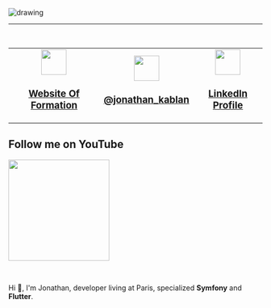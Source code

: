 <!--
**jonathankablan/jonathankablan** is a ✨ _special_ ✨ repository because its `README.md` (this file) appears on your GitHub profile.

Here are some ideas to get you started:

- 🔭 I’m currently working on ...
- 🌱 I’m currently learning ...
- 👯 I’m looking to collaborate on ...
- 🤔 I’m looking for help with ...
- 💬 Ask me about ...
- 📫 How to reach me: ...
- 😄 Pronouns: ...
- ⚡ Fun fact: ...
-->

![drawing](https://github.com/jonathankablan/jonathankablan/blob/master/affiche.png)

<hr><br>
<center>
<table style="width:100%;">
  <tr style="border: 0px solid black;">
    <td>
      <center>
        <a href="https://devsprof.fr" target="_blank">
          <img src="https://devsprof.fr/assets/front/img/logo-devsprof-v2.png" width="50">
          <h3> Website Of Formation </h3>
         </a>
      </center>  
    </td>
    <td>
      <center>
        <a href="https://twitter.com/intent/follow?screen_name=jonathan_kablan&tw_p=followbutton" target="_blank">
          <img src="https://pitlochryfestivaltheatre.com/wp-content/uploads/2020/04/2-27646_twitter-logo-png-transparent-background-logo-twitter-png.png" width="50">
          <h3> @jonathan_kablan </h3>
        </a>
      </center> 
    </td>
    <td>
      <center>
        <a href="https://www.linkedin.com/in/jonathankablan/" target="_blank">
          <img src="https://cdn4.iconfinder.com/data/icons/social-messaging-ui-color-shapes-2-free/128/social-linkedin-circle-512.png" width="50">
          <h3> LinkedIn Profile </h3>
        </a>
      </center>   
    </td>
  </tr>
</table>
</center> 

<p align="left">
  <h2> Follow me on YouTube </h2>  
  <a href="https://www.youtube.com/channel/UC86YR5q3LHTqp7jfavzMhZQ?view_as=subscriber" target="_blank">
    <img src="https://filsdelacharite.org/wp-content/uploads/2020/04/abonnement-youtube.png" width="200">
  </a>
</p><br>

Hi 👋, I'm Jonathan, developer living at Paris, specialized **Symfony** and **Flutter**.


